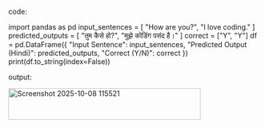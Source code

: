 code:

import pandas as pd
input_sentences = [
    "How are you?",
    "I love coding."
]
predicted_outputs = [
    "तुम कैसे हो?",
    "मुझे कोडिंग पसंद है।"
]
correct = ["Y", "Y"]
df = pd.DataFrame({
    "Input Sentence": input_sentences,
    "Predicted Output (Hindi)": predicted_outputs,
    "Correct (Y/N)": correct
})
print(df.to_string(index=False))

output:

<img width="384" height="63" alt="Screenshot 2025-10-08 115521" src="https://github.com/user-attachments/assets/a47a69c1-2503-4eb0-a5cd-0d171af3f0c8" />
